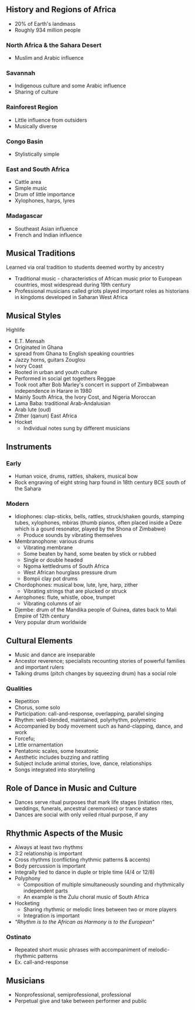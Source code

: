 ## History and Regions of Africa
* 20% of Earth's landmass
* Roughly 934 million people
### North Africa & the Sahara Desert
* Muslim and Arabic influence
### Savannah
* Indigenous culture and some Arabic influence
* Sharing of culture
### Rainforest Region
* Little influence from outsiders
* Musically diverse
### Congo Basin
* Stylistically simple
### East and South Africa
* Cattle area
* Simple music
* Drum of little importance
* Xylophones, harps, lyres
### Madagascar
* Southeast Asian influence
* French and Indian influence
## Musical Traditions
Learned via oral tradition to students deemed worthy by ancestry
* Traditional music - characteristics of African music prior to European countries, most widespread during 19th century
* Professional musicians called griots played important roles as historians in kingdoms developed in Saharan West Africa
## Musical Styles
Highlife
* E.T. Mensah
* Originated in Ghana
* spread from Ghana to English speaking countries
* Jazzy horns, guitars
Zouglou
* Ivory Coast
* Rooted in urban and youth culture
* Performed in social get togethers
Reggae
* Took root after Bob Marley's concert in support of Zimbabwean independence in Harare in 1980
* Mainly South Africa, the Ivory Cost, and Nigeria
Moroccan
* Lama Baba: traditional Arab-Andalusian
* Arab lute (oud)
* Zither (qanun)
East Africa
* Hocket 
	* Individual notes sung by different musicians
## Instruments
### Early
* Human voice, drums, rattles, shakers, musical bow
* Rock engraving of eight string harp found in 18th century BCE south of the Sahara
### Modern
* Idiophones: clap-sticks, bells, rattles, struck/shaken gourds, stamping tubes, xylophones, mbiras (thumb pianos, often placed inside a Deze which is a gourd resonator, played by the Shona of Zimbabwe)
	* Produce sounds by vibrating themselves
* Membranophone: various drums
	* Vibrating membrane
	* Some beaten by hand, some beaten by stick or rubbed
	* Single or double headed
	* Ngoma kettledrums of South Africa
	* West African hourglass pressure drum
	* Bompii clay pot drums
* Chordophones: musical bow, lute, lyre, harp, zither
	* Vibrating strings that are plucked or struck
* Aerophones: flute, whistle, oboe, trumpet
	* Vibrating columns of air
* Djembe: drum of the Mandika people of Guinea, dates back to Mali Empire of 12th century
* Very popular drum worldwide
## Cultural Elements
* Music and dance are inseparable
* Ancestor reverence; specialists recounting stories of powerful families and important rulers
* Talking drums (pitch changes by squeezing drum) has a social role
### Qualities
* Repetition
* Chorus, some solo
* Participation: call-and-response, overlapping, parallel singing
* Rhythm: well-blended, maintained, polyrhythm, polymetric
* Accompanied by body movement such as hand-clapping, dance, and work
* Forcefu;
* Little ornamentation
* Pentatonic scales, some hexatonic
* Aesthetic includes buzzing and rattling
* Subject include animal stories, love, dance, relationships
* Songs integrated into storytelling
## Role of Dance in Music and Culture
* Dances serve ritual purposes that mark life stages (initiation rites, weddings, funerals, ancestral ceremonies) or trance states
* Dances are social with only veiled ritual purpose, if any
## Rhythmic Aspects of the Music
* Always at least two rhythms
* 3:2 relationship is important
* Cross rhythms (conflicting rhythmic patterns & accents)
* Body percussion is important
* Integrally tied to dance in duple or triple time (4/4 or 12/8)
* Polyphony
	* Composition of multiple simultaneously sounding and rhythmically independent parts
	* An example is the Zulu choral music of South Africa
* Hocketing
	* Sharing rhythmic or melodic lines between two or  more players
	* Integration is important
* *"Rhythm is to the African as Harmony is to the European"*
### Ostinato
* Repeated short music phrases with accompaniment of melodic-rhythmic patterns
* Ex. call-and-response
## Musicians
* Nonprofessional, semiprofessional, professional
* Perpetual give and take between performer and public
